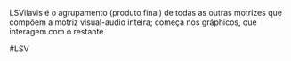LSVilavis é o agrupamento (produto final) de todas as outras motrizes que compõem a motriz visual-audio inteira; começa nos gráphicos, que interagem com o restante. 


#LSV